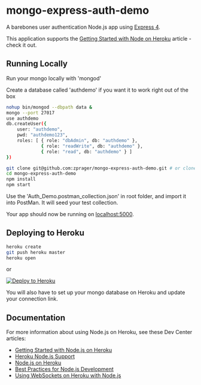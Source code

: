 # mongo-express-auth-demo

A barebones user authentication Node.js app using [Express 4](http://expressjs.com/).

This application supports the [Getting Started with Node on Heroku](https://devcenter.heroku.com/articles/getting-started-with-nodejs) article - check it out.

## Running Locally

Run your mongo locally with 'mongod'

Create a database called 'authdemo' if you want it to work right out of the box

```bash
nohup bin/mongod --dbpath data &
mongo --port 27017
use authdemo
db.createUser({
    user: "authdemo",
    pwd: "authdemo123",
    roles: [ { role: "dbAdmin", db: "authdemo" },
             { role: "readWrite", db: "authdemo" },
             { role: "read", db: "authdemo" } ]
})
```

```bash
git clone git@github.com:zprager/mongo-express-auth-demo.git # or clone your own fork
cd mongo-express-auth-demo
npm install
npm start
```

Use the 'Auth_Demo.postman_collection.json' in root folder, and import it into PostMan. It will seed your test collection.

Your app should now be running on [localhost:5000](http://localhost:5000/).

## Deploying to Heroku

```bash
heroku create
git push heroku master
heroku open
```

or

[![Deploy to Heroku](https://www.herokucdn.com/deploy/button.png)](https://heroku.com/deploy)

You will also have to set up your mongo database on Heroku and update your connection link.

## Documentation

For more information about using Node.js on Heroku, see these Dev Center articles:

- [Getting Started with Node.js on Heroku](https://devcenter.heroku.com/articles/getting-started-with-nodejs)
- [Heroku Node.js Support](https://devcenter.heroku.com/articles/nodejs-support)
- [Node.js on Heroku](https://devcenter.heroku.com/categories/nodejs)
- [Best Practices for Node.js Development](https://devcenter.heroku.com/articles/node-best-practices)
- [Using WebSockets on Heroku with Node.js](https://devcenter.heroku.com/articles/node-websockets)
